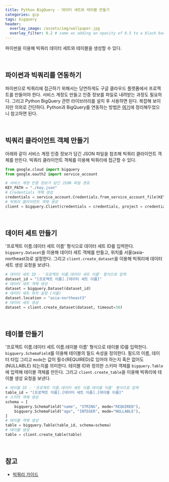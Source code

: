 ```yaml
---
title: Python BigQuery - 데이터 세트와 테이블 만들기
categories: gcp
tags: bigquery
header:
  overlay_image: /assets/img/wallpaper.jpg
  overlay_filter: 0.2 # same as adding an opacity of 0.5 to a black background
---
```


파이썬을 이용해 빅쿼리 데이터 세트와 테이블을 생성할 수 있다.

<br>

## 파이썬과 빅쿼리를 연동하기

파이썬으로 빅쿼리에 접근하기 위해서는 당연하게도 구글 클라우드 플랫폼에서 프로젝트를 만들어야 한다. 서비스 계정도 만들고 인증 정보를 파일로 내려받는 과정도 필요하다. 그리고 Python BigQuery 관련 라이브러리를 설치 후 사용하면 된다. 복잡해 보이지만 의외로 간단하다. Python과 BigQuery를 연동하는 방법은 [여기](https://wooiljeong.github.io/python/python-bigquery/)에 정리해두었으니 참고하면 된다.

<br>

## 빅쿼리 클라이언트 객체 만들기

아래와 같이 서비스 계정 인증 정보가 담긴 JSON 파일을 참조해 빅쿼리 클라이언트 객체를 만든다. 빅쿼리 클라이언트 객체를 이용해 빅쿼리에 접근할 수 있다.


```python
from google.cloud import bigquery
from google.oauth2 import service_account

# 서비스 계정 인증 정보가 담긴 JSON 파일 경로
KEY_PATH = "./key.json"
# Credentials 객체 생성
credentials = service_account.Credentials.from_service_account_file(KEY_PATH)
# 빅쿼리 클라이언트 객체 생성
client = bigquery.Client(credentials = credentials, project = credentials.project_id)
```

<br>

## 데이터 세트 만들기

'프로젝트 이름.데이터 세트 이름' 형식으로 데이터 세트 ID를 입력한다. `bigquery.Dataset`을 이용해 데이터 세트 객체를 만들고, 위치를 서울(asia-northeast3)로 설정한다. 그리고 `client.create_dataset`을 이용해 빅쿼리에 데이터 세트 생성 요청을 보낸다.


```python
# 데이터 세트 ID - '프로젝트 이름.데이터 세트 이름' 형식으로 입력
dataset_id = "[프로젝트 이름].[데이터 세트 이름]"
# 데이터 세트 객체 생성
dataset = bigquery.Dataset(dataset_id)
# 데이터 세트 위치 설정 (서울)
dataset.location = "asia-northeast3"
# 데이터 세트 생성
dataset = client.create_dataset(dataset, timeout=30)
```

<br>

## 테이블 만들기

'프로젝트 이름.데이터 세트 이름.테이블 이름' 형식으로 테이블 ID를 입력한다. `bigquery.SchemaField`를 이용해 테이블의 필드 속성을 정의한다. 필드의 이름, 데이터 타입 그리고 `mode`는 값이 필수(REQUIRED)로 있어야 하는지 혹은 없어도(NULLABLE) 되는지를 의미한다. 테이블 ID와 정의한 스키마 객체를 `bigquery.Table`에 입력해 테이블 객체를 만든다. 그리고 `client.create_table`을 이용해 빅쿼리에 테이블 생성 요청을 보낸다.


```python
# 테이블 ID - '프로젝트 이름.데이터 세트 이름.테이블 이름' 형식으로 입력
table_id = "[프로젝트 이름].[데이터 세트 이름].[테이블 이름]"
# 스키마 객체 생성
schema = [
    bigquery.SchemaField("name", "STRING", mode="REQUIRED"),
    bigquery.SchemaField("age", "INTEGER", mode="NULLABLE"),
]
# 테이블 객체 생성
table = bigquery.Table(table_id, schema=schema)
# 테이블 생성
table = client.create_table(table)
```

<br>

## 참고

- [빅쿼리 가이드](https://cloud.google.com/bigquery/docs/introduction)

